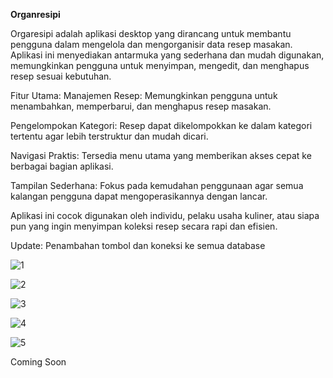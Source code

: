 **Organresipi**

Orgaresipi adalah aplikasi desktop yang dirancang untuk membantu pengguna dalam mengelola dan mengorganisir data resep masakan. Aplikasi ini menyediakan antarmuka yang sederhana dan mudah digunakan, memungkinkan pengguna untuk menyimpan, mengedit, dan menghapus resep sesuai kebutuhan.

Fitur Utama:
Manajemen Resep: Memungkinkan pengguna untuk menambahkan, memperbarui, dan menghapus resep masakan.

Pengelompokan Kategori: Resep dapat dikelompokkan ke dalam kategori tertentu agar lebih terstruktur dan mudah dicari.

Navigasi Praktis: Tersedia menu utama yang memberikan akses cepat ke berbagai bagian aplikasi.

Tampilan Sederhana: Fokus pada kemudahan penggunaan agar semua kalangan pengguna dapat mengoperasikannya dengan lancar.

Aplikasi ini cocok digunakan oleh individu, pelaku usaha kuliner, atau siapa pun yang ingin menyimpan koleksi resep secara rapi dan efisien.

Update: Penambahan tombol dan koneksi ke semua database

![1](https://github.com/user-attachments/assets/50f1de58-a9e1-479e-9e1e-cd34b3678356)

![2](https://github.com/user-attachments/assets/e8880ae4-a5a3-4dae-b0a9-ca3bea25ee60)

![3](https://github.com/user-attachments/assets/738b7f11-58fb-49d0-9ad7-dd46e5144d78)

![4](https://github.com/user-attachments/assets/bdf68480-7c25-4b0e-9c3c-492ec9b72883)

![5](https://github.com/user-attachments/assets/6a3d19ab-b482-442d-bb69-b0391ae19283)


Coming Soon



